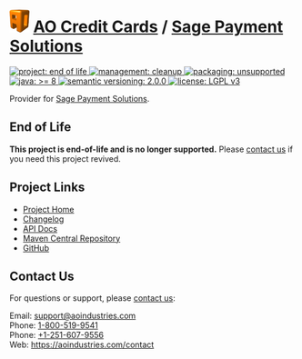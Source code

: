 # [<img src="ao-logo.png" alt="AO Logo" width="35" height="40">](https://github.com/aoindustries) [AO Credit Cards](https://github.com/aoindustries/ao-credit-cards) / [Sage Payment Solutions](https://github.com/aoindustries/ao-credit-cards-sagePayments)
<p>
	<a href="https://aoindustries.com/life-cycle#project-end-of-life">
		<img src="https://aoindustries.com/ao-badges/project-end-of-life.svg" alt="project: end of life" />
	</a>
	<a href="https://aoindustries.com/life-cycle#management-cleanup">
		<img src="https://aoindustries.com/ao-badges/management-cleanup.svg" alt="management: cleanup" />
	</a>
	<a href="https://aoindustries.com/life-cycle#packaging-unsupported">
		<img src="https://aoindustries.com/ao-badges/packaging-unsupported.svg" alt="packaging: unsupported" />
	</a>
	<br />
	<a href="https://docs.oracle.com/javase/8/docs/api/">
		<img src="https://aoindustries.com/ao-badges/java-8.svg" alt="java: &gt;= 8" />
	</a>
	<a href="http://semver.org/spec/v2.0.0.html">
		<img src="https://aoindustries.com/ao-badges/semver-2.0.0.svg" alt="semantic versioning: 2.0.0" />
	</a>
	<a href="https://www.gnu.org/licenses/lgpl-3.0">
		<img src="https://aoindustries.com/ao-badges/license-lgpl-3.0.svg" alt="license: LGPL v3" />
	</a>
</p>

Provider for [Sage Payment Solutions](http://www.sage.com/us/sage-payment-solutions).

## End of Life
<strong>This project is end-of-life and is no longer supported.</strong>
Please [contact us](https://aoindustries.com/contact) if you need this project revived.

## Project Links
* [Project Home](https://aoindustries.com/ao-credit-cards/sagePayments/)
* [Changelog](https://aoindustries.com/ao-credit-cards/sagePayments/changelog)
* [API Docs](https://aoindustries.com/ao-credit-cards/sagePayments/apidocs/)
* [Maven Central Repository](https://search.maven.org/artifact/com.aoindustries/ao-credit-cards-sagePayments)
* [GitHub](https://github.com/aoindustries/ao-credit-cards-sagePayments)

## Contact Us
For questions or support, please [contact us](https://aoindustries.com/contact):

Email: [support@aoindustries.com](mailto:support@aoindustries.com)  
Phone: [1-800-519-9541](tel:1-800-519-9541)  
Phone: [+1-251-607-9556](tel:+1-251-607-9556)  
Web: https://aoindustries.com/contact
